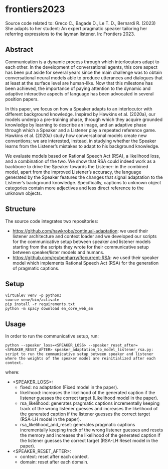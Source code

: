 # frontiers2023
Source code related to: Greco C., Bagade D., Le T. D., Bernardi R. (2023) She adapts to her student: An expert pragmatic speaker tailoring her referring expressions to the layman listener. In: Frontiers 2023.

## Abstract
Communication is a dynamic process through which interlocutors adapt to each other. In the development of conversational agents, this core aspect has been put aside for several years since the main challenge was to obtain conversational neural models able to produce utterances and dialogues that at least at the surface level are human-like. Now that this milestone has been achieved, the importance of paying attention to the dynamic and adaptive interactive aspects of language has been advocated in several position papers.

In this paper, we focus on how a Speaker adapts to an interlocutor with different background knowledge. Inspired by Hawkins et al. (2020a), our models undergo a pre-training phase, through which they acquire grounded knowledge by learning to describe an image, and an adaptive phase through which a Speaker and a Listener play a repeated reference game. Hawkins et al. (2020a) study how conversational models create new conventions; we are interested, instead, in studying whether the Speaker learns from the Listener’s mistakes to adapt to his background knowledge.

We evaluate models based on Rational Speech Act (RSA), a likelihood loss, and a combination of the two. We show that RSA could indeed work as a backbone to drive the Speaker towards the Listener: in the combined model, apart from the improved Listener’s accuracy, the language generated by the Speaker features the changes that signal adaptation to the Listener’s background knowledge. Specifically, captions to unknown object categories contain more adjectives and less direct reference to the unknown objects.

## Structure

The source code integrates two repositories:
* https://github.com/hawkrobe/continual-adaptation: we used their listener architecture and context loader and we developed our scripts for the communicative setup between speaker and listener models starting from the scripts they wrote for their communicative setup between speaker/lister models and humans. 
* https://github.com/reubenharry/Recurrent-RSA: we used their speaker model which implements Rational Speech Act (RSA) for the generation of pragmatic captions.

## Setup
```
virtualev venv -p python3
source venv/bin/activate
pip install -r requirements.txt
python -m spacy download en_core_web_sm
```

## Usage
In order to run the communicative setup, run:
```
python --speaker_loss=<SPEAKER_LOSS> --speaker_reset_after=<SPEAKER_RESET_AFTER> speaker_adaptation_to_model_listener_rsa.py: script to run the communicative setup between speaker and listener where the weights of the speaker model are reinitialized after each context.
```

where:
- <SPEAKER_LOSS>:
  - fixed: no adaptation (Fixed model in the paper).
  - likelihood: increases the likelihood of the generated caption if the listener guesses the correct target (Likelihood model in the paper).
  - rsa_likelihood: generates pragmatic captions incrementally keeping track of the wrong listener guesses and increases the likelihood of the generated caption if the listener guesses the correct target  (RSA-LH model in the paper).
  - rsa_likelihood_and_reset: generates pragmatic captions incrementally keeping track of the wrong listener guesses and resets the memory and increases the likelihood of the generated caption if the listener guesses the correct target (RSA-LH Reset model in the paper).
- <SPEAKER_RESET_AFTER>:
  -  context: reset after each context.
  - domain: reset after each domain.
